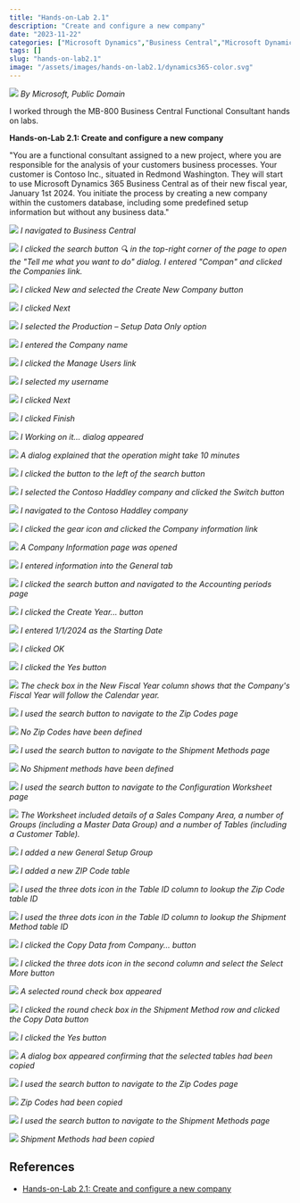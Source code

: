 ```yaml
---
title: "Hands-on-Lab 2.1"
description: "Create and configure a new company"
date: "2023-11-22"
categories: ["Microsoft Dynamics","Business Central","Microsoft Dynamics"]
tags: []
slug: "hands-on-lab2.1"
image: "/assets/images/hands-on-lab2.1/dynamics365-color.svg"
---
```


![](/assets/images/hands-on-lab2.1/dynamics365-color.svg)
*By Microsoft, Public Domain*


I worked through the MB-800 Business Central Functional Consultant hands on labs.

**Hands-on-Lab 2.1: Create and configure a new company**

"You are a functional consultant assigned to a new project, where you are responsible for the analysis of your customers business processes. Your customer is Contoso Inc., situated in Redmond Washington. They will start to use Microsoft Dynamics 365 Business Central as of their new fiscal year, January 1st 2024.
You initiate the process by creating a new company within the customers database, including some predefined setup information but without any business data."

![](/assets/images/hands-on-lab2.1/screen-shot-2023-11-22-at-10.05.24-am-1546x473.png)
*I navigated to Business Central*

![](/assets/images/hands-on-lab2.1/screen-shot-2023-11-22-at-10.06.29-am-1546x854.png)
*I clicked the search button 🔍 in the top-right corner of the page to open the "Tell me what you want to do" dialog. I entered "Compan" and clicked the Companies link.*

![](/assets/images/hands-on-lab2.1/screen-shot-2023-11-22-at-10.08.15-am-1545x245.png)
*I clicked New and selected the Create New Company button*

![](/assets/images/hands-on-lab2.1/screen-shot-2023-11-22-at-10.08.59-am-1544x808.png)
*I clicked Next*

![](/assets/images/hands-on-lab2.1/screen-shot-2023-11-22-at-10.32.23-am-1544x812.png)
*I selected the Production – Setup Data Only option*

![](/assets/images/hands-on-lab2.1/screen-shot-2023-11-22-at-10.09.53-am-1543x809.png)
*I entered the Company name*

![](/assets/images/hands-on-lab2.1/screen-shot-2023-11-22-at-10.10.06-am-1545x811.png)
*I clicked the Manage Users link*

![](/assets/images/hands-on-lab2.1/screen-shot-2023-11-22-at-10.10.31-am-1546x810.png)
*I selected my username*

![](/assets/images/hands-on-lab2.1/screen-shot-2023-11-22-at-10.10.48-am-1543x806.png)
*I clicked Next*

![](/assets/images/hands-on-lab2.1/screen-shot-2023-11-22-at-10.11.03-am-1545x808.png)
*I clicked Finish*

![](/assets/images/hands-on-lab2.1/screen-shot-2023-11-22-at-10.11.11-am-1544x806.png)
*I Working on it... dialog appeared*

![](/assets/images/hands-on-lab2.1/screen-shot-2023-11-22-at-10.12.24-am-503x188.png)
*A dialog explained that the operation might take 10 minutes*

![](/assets/images/hands-on-lab2.1/screen-shot-2023-11-22-at-10.39.43-am-1543x217.png)
*I clicked the button to the left of the search button*

![](/assets/images/hands-on-lab2.1/screen-shot-2023-11-22-at-10.40.02-am-1541x295.png)
*I selected the Contoso Haddley company and clicked the Switch button*

![](/assets/images/hands-on-lab2.1/screen-shot-2023-11-22-at-10.42.46-am-1545x853.png)
*I navigated to the Contoso Haddley company*

![](/assets/images/hands-on-lab2.1/screen-shot-2023-11-22-at-10.45.17-am-1546x298.png)
*I clicked the gear icon and clicked the Company information link*

![](/assets/images/hands-on-lab2.1/screen-shot-2023-11-22-at-10.46.08-am-1546x811.png)
*A Company Information page was opened*

![](/assets/images/hands-on-lab2.1/screen-shot-2023-11-22-at-10.48.47-am-1541x809.png)
*I entered information into the General tab*

![](/assets/images/hands-on-lab2.1/screen-shot-2023-11-22-at-10.50.09-am-1545x286.png)
*I clicked the search button and navigated to the Accounting periods page*

![](/assets/images/hands-on-lab2.1/screen-shot-2023-11-22-at-10.51.00-am-1544x809.png)
*I clicked the Create Year... button*

![](/assets/images/hands-on-lab2.1/screen-shot-2023-11-22-at-10.53.57-am-1542x810.png)
*I entered 1/1/2024 as the Starting Date*

![](/assets/images/hands-on-lab2.1/screen-shot-2023-11-22-at-10.55.14-am-1542x808.png)
*I clicked OK*

![](/assets/images/hands-on-lab2.1/screen-shot-2023-11-22-at-10.55.43-am-1544x812.png)
*I clicked the Yes button*

![](/assets/images/hands-on-lab2.1/screen-shot-2023-11-22-at-10.56.20-am-1544x811.png)
*The check box in the New Fiscal Year column shows that the Company's Fiscal Year will follow the Calendar year.*

![](/assets/images/hands-on-lab2.1/screen-shot-2023-11-22-at-10.58.55-am-1545x427.png)
*I used the search button to navigate to the Zip Codes page*

![](/assets/images/hands-on-lab2.1/screen-shot-2023-11-22-at-10.59.06-am-1545x341.png)
*No Zip Codes have been defined*

![](/assets/images/hands-on-lab2.1/screen-shot-2023-11-22-at-10.59.26-am-1544x359.png)
*I used the search button to navigate to the Shipment Methods page*

![](/assets/images/hands-on-lab2.1/screen-shot-2023-11-22-at-10.59.35-am-1546x408.png)
*No Shipment methods have been defined*

![](/assets/images/hands-on-lab2.1/screen-shot-2023-11-22-at-11.02.07-am-1544x453.png)
*I used the search button to navigate to the Configuration Worksheet page*

![](/assets/images/hands-on-lab2.1/screen-shot-2023-11-22-at-11.02.33-am-1548x808.png)
*The Worksheet included details of a Sales Company Area, a number of Groups (including a Master Data Group) and a number of Tables (including a Customer Table).*

![](/assets/images/hands-on-lab2.1/screen-shot-2023-11-22-at-11.06.43-am-1545x812.png)
*I added a new General Setup Group*

![](/assets/images/hands-on-lab2.1/screen-shot-2023-11-22-at-11.07.51-am-1544x807.png)
*I added a new ZIP Code table*

![](/assets/images/hands-on-lab2.1/screen-shot-2023-11-22-at-11.09.10-am-1544x808.png)
*I used the three dots icon in the Table ID column to lookup the Zip Code table ID*

![](/assets/images/hands-on-lab2.1/screen-shot-2023-11-22-at-11.10.58-am-1544x809.png)
*I used the three dots icon in the Table ID column to lookup the Shipment Method table ID*

![](/assets/images/hands-on-lab2.1/screen-shot-2023-11-22-at-11.12.24-am-1545x810.png)
*I clicked the Copy Data from Company... button*

![](/assets/images/hands-on-lab2.1/screen-shot-2023-11-22-at-11.13.29-am-1547x810.png)
*I clicked the three dots icon in the second column and select the Select More button*

![](/assets/images/hands-on-lab2.1/screen-shot-2023-11-22-at-11.14.40-am-1545x811.png)
*A selected round check box appeared*

![](/assets/images/hands-on-lab2.1/screen-shot-2023-11-22-at-11.16.04-am-1544x809.png)
*I clicked the round check box in the Shipment Method row and clicked the Copy Data button*

![](/assets/images/hands-on-lab2.1/screen-shot-2023-11-22-at-11.17.28-am-1545x810.png)
*I clicked the Yes button*

![](/assets/images/hands-on-lab2.1/screen-shot-2023-11-22-at-11.18.09-am-1543x807.png)
*A dialog box appeared confirming that the selected tables had been copied*

![](/assets/images/hands-on-lab2.1/screen-shot-2023-11-22-at-11.19.31-am-1545x444.png)
*I used the search button to navigate to the Zip Codes page*

![](/assets/images/hands-on-lab2.1/screen-shot-2023-11-22-at-11.20.31-am-1545x808.png)
*Zip Codes had been copied*

![](/assets/images/hands-on-lab2.1/screen-shot-2023-11-22-at-11.22.00-am-1545x473.png)
*I used the search button to navigate to the Shipment Methods page*

![](/assets/images/hands-on-lab2.1/screen-shot-2023-11-22-at-11.22.45-am-1542x810.png)
*Shipment Methods had been copied*
## References

- [Hands-on-Lab 2.1: Create and configure a new company](https://microsoftlearning.github.io/MB-800-Business-Central-Functional-Consultant/Instructions/Labs/LAB%5BMB-800%5D_M02_Lab01_Create_company.html)
